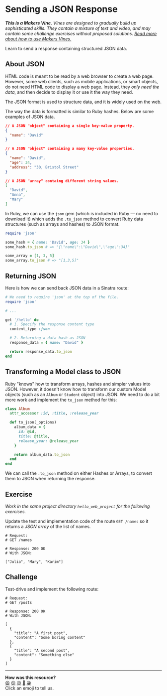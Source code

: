 # Sending a JSON Response

_**This is a Makers Vine.** Vines are designed to gradually build up sophisticated skills.
They contain a mixture of text and video, and may contain some challenge exercises without
proposed solutions. [Read more about how to use Makers
Vines.](https://github.com/makersacademy/course/blob/main/labels/vines.md)_

Learn to send a response containing structured JSON data.

## About JSON

HTML code is meant to be read by a web browser to create a web page. However, some web clients, such as mobile applications, or smart objects, do not need HTML code to display a web page. Instead, they _only need the data_, and then decide to display it or use it the way they need.

The JSON format is used to structure data, and it is widely used on the web.

The way the data is formatted is similar to Ruby hashes. Below are some examples of JSON
data.

```json
// A JSON "object" containing a single key-value property.
{
  "name": "David"
}

// A JSON "object" containing a many key-value properties.
{
  "name": "David",
  "age": 34,
  "address": "30, Bristol Street"
}

// A JSON "array" containg different string values.
[
  "David",
  "Anna",
  "Mary"
]
```

In Ruby, we can use the `json` gem (which is included in Ruby — no need to download it)
which adds the `.to_json` method to convert Ruby data structures (such as arrays and
hashes) to JSON format.

```ruby
require 'json'

some_hash = { name: 'David', age: 34 }
some_hash.to_json # => "{\"name\":\"David\",\"age\":34}"

some_array = [1, 3, 5]
some_array.to_json # => "[1,3,5]"
```


## Returning JSON

Here is how we can send back JSON data in a Sinatra route:

```ruby
# We need to require 'json' at the top of the file.
require 'json'

# ...

get '/hello' do
  # 1. Specify the response content type
  content_type :json

  # 2. Returning a data hash as JSON
  response_data = { name: "David" }

  return response_data.to_json 
end
```

## Transforming a Model class to JSON

Ruby "knows" how to transform arrays, hashes and simpler values into JSON. However, it
doesn't know how to transform our custom Model objects (such as an `Album` or `Student`
object) into JSON. We need to do a bit more work and implement the `to_json` method for
this:

```ruby
class Album
  attr_accessor :id, :title, :release_year

  def to_json(_options)
    album_data = {
      id: @id,
      title: @title,
      release_year: @release_year
    }

    return album_data.to_json
  end
end
```

We can call the `.to_json` method on either Hashes or Arrays, to convert them to JSON when
returning the response.

## Exercise

_Work in the same project directory `hello_web_project` for the following exercises._

Update the test and implementation code of the route `GET /names` so it returns a _JSON
array_ of the list of names.
```
# Request:
# GET /names

# Response: 200 OK
# With JSON:

["Julia", "Mary", "Karim"]
```

## Challenge

Test-drive and implement the following route:

```
# Request:
# GET /posts

# Response: 200 OK
# With JSON:

[
  {
    "title": "A first post",
    "content": "Some boring content"
  },
  {
    "title": "A second post",
    "content": "Something else"
  }
]
```

<!-- BEGIN GENERATED SECTION DO NOT EDIT -->

---

**How was this resource?**  
[😫](https://airtable.com/shrUJ3t7KLMqVRFKR?prefill_Repository=makersacademy%2Fweb-applications&prefill_File=json_api%2F01_sending_json_response.md&prefill_Sentiment=😫) [😕](https://airtable.com/shrUJ3t7KLMqVRFKR?prefill_Repository=makersacademy%2Fweb-applications&prefill_File=json_api%2F01_sending_json_response.md&prefill_Sentiment=😕) [😐](https://airtable.com/shrUJ3t7KLMqVRFKR?prefill_Repository=makersacademy%2Fweb-applications&prefill_File=json_api%2F01_sending_json_response.md&prefill_Sentiment=😐) [🙂](https://airtable.com/shrUJ3t7KLMqVRFKR?prefill_Repository=makersacademy%2Fweb-applications&prefill_File=json_api%2F01_sending_json_response.md&prefill_Sentiment=🙂) [😀](https://airtable.com/shrUJ3t7KLMqVRFKR?prefill_Repository=makersacademy%2Fweb-applications&prefill_File=json_api%2F01_sending_json_response.md&prefill_Sentiment=😀)  
Click an emoji to tell us.

<!-- END GENERATED SECTION DO NOT EDIT -->
